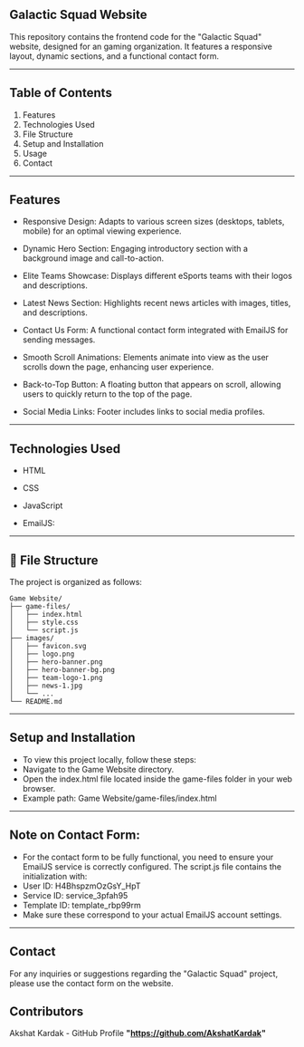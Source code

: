 ## Galactic Squad Website
This repository contains the frontend code for the "Galactic Squad" website, designed for an gaming organization. It features a responsive layout, dynamic sections, and a functional contact form.

---

## Table of Contents
1) Features
2) Technologies Used
3) File Structure
4) Setup and Installation
5) Usage
6) Contact

---

## Features
- Responsive Design: Adapts to various screen sizes (desktops, tablets, mobile) for an optimal viewing experience.

- Dynamic Hero Section: Engaging introductory section with a background image and call-to-action.

- Elite Teams Showcase: Displays different eSports teams with their logos and descriptions.

- Latest News Section: Highlights recent news articles with images, titles, and descriptions.

- Contact Us Form: A functional contact form integrated with EmailJS for sending messages.

- Smooth Scroll Animations: Elements animate into view as the user scrolls down the page, enhancing user experience.

- Back-to-Top Button: A floating button that appears on scroll, allowing users to quickly return to the top of the page.

- Social Media Links: Footer includes links to social media profiles.

--- 

## Technologies Used
- HTML

- CSS

- JavaScript

- EmailJS: 

---

## 📁 File Structure

The project is organized as follows:

```plaintext
Game Website/
├── game-files/
│   ├── index.html
│   ├── style.css
│   └── script.js
├── images/  
│   ├── favicon.svg
│   ├── logo.png
│   ├── hero-banner.png
│   ├── hero-banner-bg.png
│   ├── team-logo-1.png
│   ├── news-1.jpg
│   └── ...
└── README.md
```

---

## Setup and Installation
- To view this project locally, follow these steps:
- Navigate to the Game Website directory.
- Open the index.html file located inside the game-files folder in your web browser.
- Example path: Game Website/game-files/index.html

---

## Note on Contact Form:
- For the contact form to be fully functional, you need to ensure your EmailJS service is correctly configured. The script.js file contains the initialization with:
- User ID: H4BhspzmOzGsY_HpT
- Service ID: service_3pfah95
- Template ID: template_rbp99rm
- Make sure these correspond to your actual EmailJS account settings.

---

## Contact
For any inquiries or suggestions regarding the "Galactic Squad" project, please use the contact form on the website.

## Contributors
Akshat Kardak - GitHub Profile **"https://github.com/AkshatKardak"**
